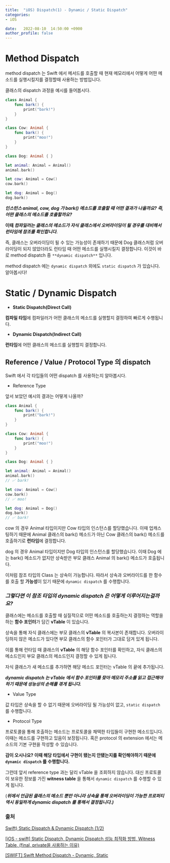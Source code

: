 ```yaml
---
title:  "iOS) Dispatch(1) - Dynamic / Static Dispatch"
categories:
- iOS

date:   2022-08-10  14:50:00 +0900
author_profile: false
---
```

# Method Dispatch

method dispatch 는 Swift 에서 메서드를 호출할 때 현재 메모리에서 어떻게 어떤 메소드를 실행시킬지를 결정할때 사용하는 방법입니다.

클래스의 dispatch 과정을 예시를 들어봅시다.

```swift
class Animal {
    func bark() {
        print("bark!")
    }
}

class Cow: Animal {
    func bark() {
        print("moo!")
    }
}

class Dog: Animal { }

let animal: Animal = Animal()
animal.bark()

let cow: Animal = Cow()
cow.bark()

let dog: Animal = Dog()
dog.bark()
```

***인스턴스 animal, cow, dog 가 bark() 메소드를 호출할 때 어떤 결과가 나올까요? 즉, 어떤 클래스의 메소드를 호출할까요?*** 

**이때 *컴파일러는 클래스의 메소드가 자식 클래스에서 오버라이딩이 될 경우를 대비해서 런타임에 참조를 확인합니다.*** 

즉, 클래스는 오버라이딩이 될 수 있는 가능성이 존재하기 때문에 Dog 클래스처럼 오버라이딩이 되지 않았더라도 런타임 때 어떤 메소드를 실행시킬지 결정합니다. 이것이 바로 method dispatch 중 `**dynamic dispatch**` 입니다.

method dispatch 에는 `dynamic dispatch` 외에도 `static dispatch` 가 있습니다. 알아봅시다!

# Static / Dynamic Dispatch

- **Static Dispatch(Direct Call)**

**컴파일 타임**에 컴파일러가 어떤 클래스의 메소드를 실행할지 결정하여 빠르게 수행됩니다.

- **Dynamic Dispatch(Indirect Call)**

**런타임**에 어떤  클래스의 메소드를 실행할지 결정합니다.

## Reference / Value / Protocol Type 의 dispatch

Swift 에서 각 타입들의 어떤 dispatch 를 사용하는지 알아봅시다.

- Reference Type

앞서 보았던 예시의 결과는 어떻게 나올까?

```swift
class Animal {
    func bark() {
        print("bark!")
    }
}

class Cow: Animal {
    func bark() {
        print("moo!")
    }
}

class Dog: Animal { }

let animal: Animal = Animal()
animal.bark()
// ✅ bark!

let cow: Animal = Cow()
cow.bark()
// ✅ moo!

let dog: Animal = Dog()
dog.bark()
// ✅ bark!
```

cow 의 경우 Animal 타입이지만 Cow 타입의 인스턴스를 할당했습니다. 이때 업캐스팅하기 때문에 Animal 클래스의 bark() 메소드가 아닌 Cow 클래스의 bark() 메소드를 호출하기로 **런타임**에 결정합니다.

dog 의 경우 Animal 타입이지만 Dog 타입의 인스턴스를 할당했습니다. 이때 Dog 에는 bark() 메소드가 없지만 상속받은 부모 클래스 Animal 의 bark() 메소드가 호출됩니다.

이처럼 참조 타입의 Class 는 상속이 가능합니다. 따라서 상속과 오버라이드를 한 함수를 호출 할 **가능성**이 있기 때문에 `dynamic dispatch` 를 수행합니다.

### ***그렇다면 이 참조 타입의 dynamic dispatch 은 어떻게 이루어지는걸까요?***

클래스에는 메소드를 호출할 때 실질적으로 어떤 메소드를 호출하는지 결정하는 역할을 하는 **함수 포인터**가 담긴 **vTable** 이 있습니다. 

상속을 통해 자식 클래스에는 부모 클래스의 **vTable** 의 복사본이 존재합니다. 오버라이딩하지 않은 메소드가 있다면 부모 클래스의 함수 포인터가 그대로 담겨 있게 됩니다.

이를 통해 런타임 때 클래스의 **vTable** 의 해당 함수 포인터를 확인하고, 자식 클래스의 메소드인지 부모 클래스의 메소드인지 결정할 수 있게 됩니다.

자식 클래스가 새 메소드를 추가하면 해당 메소드 포인터는 vTable 의 끝에 추가됩니다.

***dynamic dispatch 는 vTable 에서 함수 포인터를 찾아 메모리 주소를 읽고 접근해야하기 때문에 성능상의 손해를 겪게 됩니다.***

- Value Type

값 타입은 상속을 할 수 없기 때문에 오버라이딩 될 가능성이 없고, `static dispatch` 를 수행합니다.

- Protocol Type

프로토콜을 통해 호출하는 메소드는 프로토콜을 채택한 타입들이 구현한 메소드입니다. 이때는 메소드를 구현하고 있음이 보장됩니다. 혹은 protocol 의 extension 에서는 메소드의 기본 구현을 작성할 수 있습니다.

**감이 오시나요? 이때 해당 타입에서 구현이 됐는지 안됐는지를 확인해야하기 때문에 `dynamic dispatch` 를 수행합니다.**

그런데 앞서 reference type 과는 달리 vTable 을 조회하지 않습니다. 대신 프로토콜이 보유한 정보를 가진 **witness table** 을 통해서 `dynamic dispatch` 를 수행할 수 있게 됩니다.

(***위에서 언급된 클래스의 메소드 뿐만 아니라 상속을 통해 오버라이딩이 가능한 프로퍼티 역시 동일하게 dynamic dispatch 를 통해서 결정됩니다.)***

### 출처

[Swift) Static Dispatch & Dynamic Dispatch (1/2)](https://babbab2.tistory.com/143)

[[iOS - swift] Static Dispatch, Dynamic Dispatch 성능 최적화 방법, Witness Table, (final, private을 사용하는 이유)](https://ios-development.tistory.com/816)

[[SWIFT] Swift Method Dispatch - Dynamic, Static](https://dongminyoon.tistory.com/65)
